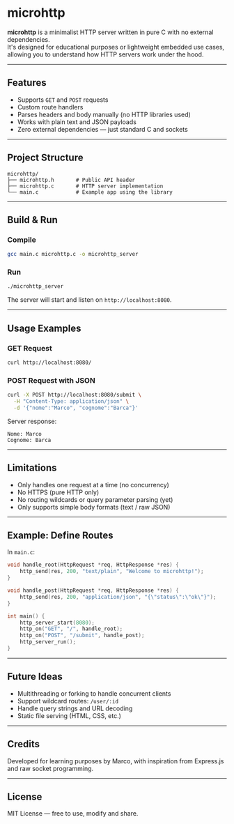 # microhttp

**microhttp** is a minimalist HTTP server written in pure C with no external dependencies.  
It's designed for educational purposes or lightweight embedded use cases, allowing you to understand how HTTP servers work under the hood.

---

## Features

- Supports `GET` and `POST` requests
- Custom route handlers
- Parses headers and body manually (no HTTP libraries used)
- Works with plain text and JSON payloads
- Zero external dependencies — just standard C and sockets

---

## Project Structure

```
microhttp/
├── microhttp.h       # Public API header
├── microhttp.c       # HTTP server implementation
└── main.c            # Example app using the library
```

---

## Build & Run

### Compile
```bash
gcc main.c microhttp.c -o microhttp_server
```

### Run
```bash
./microhttp_server
```

The server will start and listen on `http://localhost:8080`.

---

## Usage Examples

### GET Request

```bash
curl http://localhost:8080/
```

### POST Request with JSON

```bash
curl -X POST http://localhost:8080/submit \
  -H "Content-Type: application/json" \
  -d '{"nome":"Marco", "cognome":"Barca"}'
```

Server response:

```
Nome: Marco
Cognome: Barca
```

---

## Limitations

- Only handles one request at a time (no concurrency)
- No HTTPS (pure HTTP only)
- No routing wildcards or query parameter parsing (yet)
- Only supports simple body formats (text / raw JSON)

---

## Example: Define Routes

In `main.c`:

```c
void handle_root(HttpRequest *req, HttpResponse *res) {
    http_send(res, 200, "text/plain", "Welcome to microhttp!");
}

void handle_post(HttpRequest *req, HttpResponse *res) {
    http_send(res, 200, "application/json", "{\"status\":\"ok\"}");
}

int main() {
    http_server_start(8080);
    http_on("GET", "/", handle_root);
    http_on("POST", "/submit", handle_post);
    http_server_run();
}
```

---

## Future Ideas

- Multithreading or forking to handle concurrent clients
- Support wildcard routes: `/user/:id`
- Handle query strings and URL decoding
- Static file serving (HTML, CSS, etc.)

---

## Credits

Developed for learning purposes by Marco, with inspiration from Express.js and raw socket programming.

---

## License

MIT License — free to use, modify and share.
